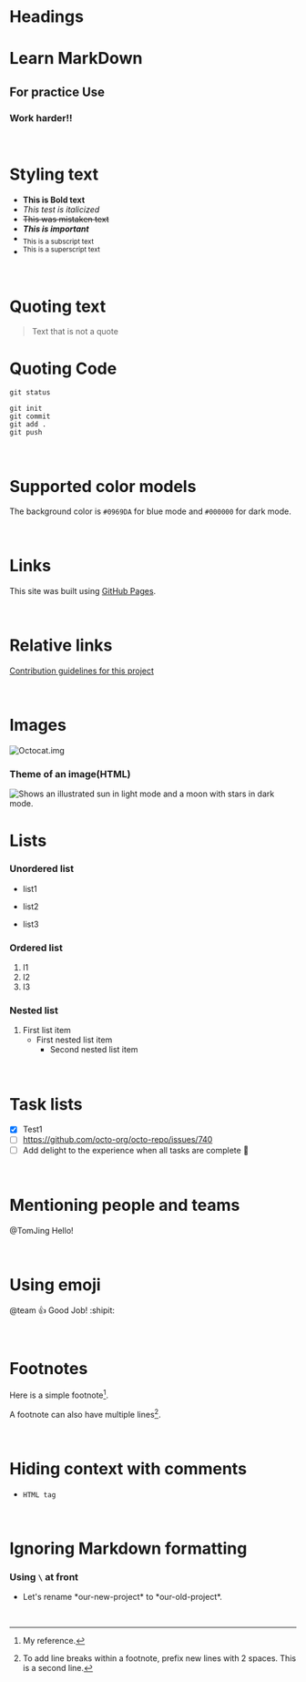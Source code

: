 # Headings 

# Learn MarkDown
## For practice Use
### Work harder!!

<br/>

# Styling text
- **This is Bold text**
- *This test is italicized*
- ~~This was mistaken text~~
- ***This is important***
- <sub>This is a subscript text</sub>
- <sup>This is a superscript text</sup>

<br/>

# Quoting text
>Text that is not a quote

# Quoting Code
`git status`
```
git init
git commit
git add .
git push
```

<br/>

# Supported color models
The background color is `#0969DA` for blue mode and `#000000` for dark mode.

<br/>

# Links
This site was built using [GitHub Pages](https://pages.github.com/).

<br/>

# Relative links
[Contribution guidelines for this project](docs/CONTRIBUTING.md)

<br/>

# Images

![Octocat.img](https://myoctocat.com/assets/images/base-octocat.svg)

### Theme of an image(HTML)
<picture>
  <source media="(prefers-color-scheme: dark)" srcset="https://user-images.githubusercontent.com/25423296/163456776-7f95b81a-f1ed-45f7-b7ab-8fa810d529fa.png">
  <source media="(prefers-color-scheme: light)" srcset="https://user-images.githubusercontent.com/25423296/163456779-a8556205-d0a5-45e2-ac17-42d089e3c3f8.png">
  <img alt="Shows an illustrated sun in light mode and a moon with stars in dark mode." src="https://user-images.githubusercontent.com/25423296/163456779-a8556205-d0a5-45e2-ac17-42d089e3c3f8.png">
</picture>


<br/>

# Lists
### Unordered list
- list1
* list2
+ list3

### Ordered list
1. l1
2. l2
3. l3

### Nested list
1. First list item
   - First nested list item
     - Second nested list item


<br/>

# Task lists
- [x] Test1
- [ ] https://github.com/octo-org/octo-repo/issues/740
- [ ] Add delight to the experience when all tasks are complete :tada:

<br/>

# Mentioning people and teams
@TomJing Hello!

<br/>

# Using emoji
@team :+1: Good Job! :shipit:

<br/>

# Footnotes

Here is a simple footnote[^1].

A footnote can also have multiple lines[^2].

[^1]: My reference.
[^2]: To add line breaks within a footnote, prefix new lines with 2 spaces.
  This is a second line.

<br/>

# Hiding context with comments
- `HTML tag`
<!-- This content will not appear in the rendered Markdown -->

<br/>

# Ignoring Markdown formatting
### Using `\` at front
- Let's rename \*our-new-project\* to \*our-old-project\*.

<br/>